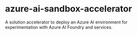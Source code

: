 # azure-ai-sandbox-accelerator
A solution accelerator to deploy an Azure AI environment for experimentation with Azure AI Foundry and services. 
